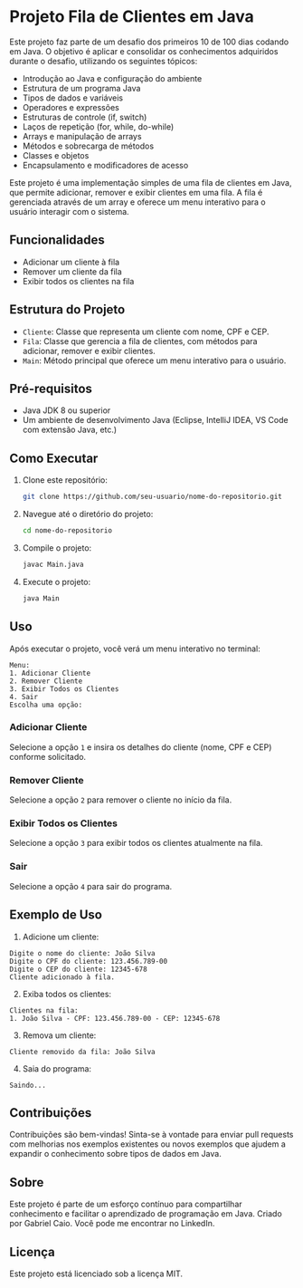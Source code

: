 # Projeto Fila de Clientes em Java

Este projeto faz parte de um desafio dos primeiros 10 de 100 dias codando em Java. O objetivo é aplicar e consolidar os conhecimentos adquiridos durante o desafio, utilizando os seguintes tópicos:
- Introdução ao Java e configuração do ambiente
- Estrutura de um programa Java
- Tipos de dados e variáveis
- Operadores e expressões
- Estruturas de controle (if, switch)
- Laços de repetição (for, while, do-while)
- Arrays e manipulação de arrays
- Métodos e sobrecarga de métodos
- Classes e objetos
- Encapsulamento e modificadores de acesso

Este projeto é uma implementação simples de uma fila de clientes em Java, que permite adicionar, remover e exibir clientes em uma fila. A fila é gerenciada através de um array e oferece um menu interativo para o usuário interagir com o sistema.

## Funcionalidades

- Adicionar um cliente à fila
- Remover um cliente da fila
- Exibir todos os clientes na fila

## Estrutura do Projeto

- `Cliente`: Classe que representa um cliente com nome, CPF e CEP.
- `Fila`: Classe que gerencia a fila de clientes, com métodos para adicionar, remover e exibir clientes.
- `Main`: Método principal que oferece um menu interativo para o usuário.

## Pré-requisitos

- Java JDK 8 ou superior
- Um ambiente de desenvolvimento Java (Eclipse, IntelliJ IDEA, VS Code com extensão Java, etc.)

## Como Executar

1. Clone este repositório:
   ```bash
   git clone https://github.com/seu-usuario/nome-do-repositorio.git
   ```
2. Navegue até o diretório do projeto:
   ```bash
   cd nome-do-repositorio
   ```
3. Compile o projeto:
   ```bash
   javac Main.java
   ```
4. Execute o projeto:
   ```bash
   java Main
   ```

## Uso

Após executar o projeto, você verá um menu interativo no terminal:

```
Menu:
1. Adicionar Cliente
2. Remover Cliente
3. Exibir Todos os Clientes
4. Sair
Escolha uma opção:
```

### Adicionar Cliente

Selecione a opção `1` e insira os detalhes do cliente (nome, CPF e CEP) conforme solicitado.

### Remover Cliente

Selecione a opção `2` para remover o cliente no início da fila.

### Exibir Todos os Clientes

Selecione a opção `3` para exibir todos os clientes atualmente na fila.

### Sair

Selecione a opção `4` para sair do programa.

## Exemplo de Uso

1. Adicione um cliente:

```
Digite o nome do cliente: João Silva
Digite o CPF do cliente: 123.456.789-00
Digite o CEP do cliente: 12345-678
Cliente adicionado à fila.
```

2. Exiba todos os clientes:

```
Clientes na fila:
1. João Silva - CPF: 123.456.789-00 - CEP: 12345-678
```

3. Remova um cliente:

```
Cliente removido da fila: João Silva
```

4. Saia do programa:

```
Saindo...
```
## Contribuições

Contribuições são bem-vindas! Sinta-se à vontade para enviar pull requests com melhorias nos exemplos existentes ou novos exemplos que ajudem a expandir o conhecimento sobre tipos de dados em Java.

## Sobre

Este projeto é parte de um esforço contínuo para compartilhar conhecimento e facilitar o aprendizado de programação em Java. Criado por Gabriel Caio. Você pode me encontrar no LinkedIn.


## Licença

Este projeto está licenciado sob a licença MIT. 

